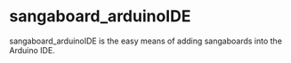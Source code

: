 # sangaboard_arduinoIDE
sangaboard_arduinoIDE is the easy means of adding sangaboards into the Arduino IDE.
